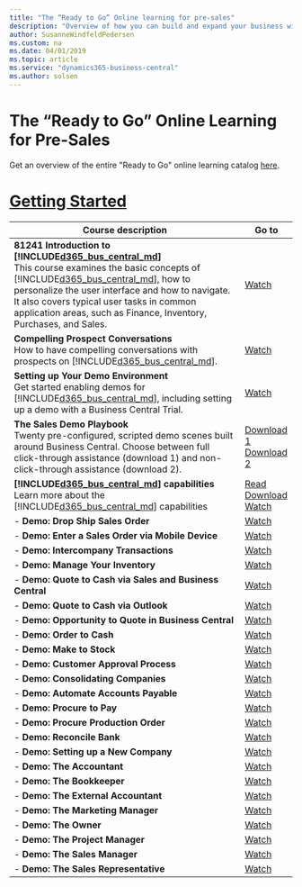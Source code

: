 ```yaml
---
title: "The “Ready to Go” Online learning for pre-sales"
description: "Overview of how you can build and expand your business with Dynamics 365 Business Central"
author: SusanneWindfeldPedersen
ms.custom: na
ms.date: 04/01/2019
ms.topic: article
ms.service: "dynamics365-business-central"
ms.author: solsen
---
```


# The “Ready to Go” Online Learning for Pre-Sales
Get an overview of the entire "Ready to Go" online learning catalog [here](readiness-learning-catalog.md). 

# [**Getting Started**](#tab/gettingstarted)
<!-- ## Getting started -->

|Course description|Go to|
|----|-----|
|**81241 Introduction to [!INCLUDE[d365_bus_central_md](../includes/d365_bus_central_md.md)]**<br>This course examines the basic concepts of [!INCLUDE[d365_bus_central_md](../includes/d365_bus_central_md.md)], how to personalize the user interface and how to navigate. It also covers typical user tasks in common application areas, such as Finance, Inventory, Purchases, and Sales.|[Watch](https://mbspartner.microsoft.com/D365/CourseOverview/1706)|
|**Compelling Prospect Conversations**<br>How to have compelling conversations with prospects on [!INCLUDE[d365_bus_central_md](../includes/d365_bus_central_md.md)].|[Watch](https://mbspartner.microsoft.com/D365/Videos/101761)|
|**Setting up Your Demo Environment**<br>Get started enabling demos for [!INCLUDE[d365_bus_central_md](../includes/d365_bus_central_md.md)], including setting up a demo with a Business Central Trial.|[Watch](https://mbspartner.microsoft.com/D365/Videos/101787)|
|**The Sales Demo Playbook**<br>Twenty pre-configured, scripted demo scenes built around Business Central. Choose between full click-through assistance (download 1) and non-click-through assistance (download 2).|[Download 1](https://mbspartner.microsoft.com/secure/coursematerials/D365/Standalone/Dynamics_365_Business_Central_-_PARTNER_SALES_PLAYBOOK_Fall_2018_-_w_CLICK_ASSISTANCE.pptx)<br>[Download 2](https://mbspartner.microsoft.com/secure/coursematerials/D365/Standalone/Dynamics_365_Business_Central_-_PARTNER_SALES_PLAYBOOK_Fall_2018.pptx)|
|**[!INCLUDE[d365_bus_central_md](../includes/d365_bus_central_md.md)] capabilities**<br>Learn more about the [!INCLUDE[d365_bus_central_md](../includes/d365_bus_central_md.md)] capabilities|[Read](https://dynamics.microsoft.com/en-us/business-central/capabilities/)<br>[Download](https://mbs.microsoft.com/Files/partner/365/Training/MSD365_BusinessCentral_CapabilitiesDownload.pdf)<br>[Watch](https://www.youtube.com/playlist?list=PLcakwueIHoT-wVFPKUtmxlqcG1kJ0oqq4)|
|- **Demo: Drop Ship Sales Order**|[Watch](https://youtu.be/Jmv2gn1qzoQ)|
|- **Demo: Enter a Sales Order via Mobile Device**|[Watch](https://youtu.be/c4Lhs-q0hbw)|
|- **Demo: Intercompany Transactions**|[Watch](https://youtu.be/MOaToa2AXyg)|
|- **Demo: Manage Your Inventory**|[Watch](https://youtu.be/spc_EPIf9fU)|
|- **Demo: Quote to Cash via Sales and Business Central**|[Watch ](https://youtu.be/WsL9OOkVG_Y)|
|- **Demo: Quote to Cash via Outlook**|[Watch ](https://youtu.be/U6y6Pneriu8)|
|- **Demo: Opportunity to Quote in Business Central**|[Watch ](https://youtu.be/ot9_FvvULIc)|
|- **Demo: Order to Cash**|[Watch ](https://youtu.be/K1SgJnXAyQU)|
|- **Demo: Make to Stock**|[Watch ](https://youtu.be/C_WHURQ98-k)|
|- **Demo: Customer Approval Process**|[Watch ](https://youtu.be/_Oyj6DBAuPI)|
|- **Demo: Consolidating Companies**|[Watch ](https://youtu.be/A4SExgt7wV4)|
|- **Demo: Automate Accounts Payable**|[Watch ](https://youtu.be/RB3_7UTpEjo)|
|- **Demo: Procure to Pay**|[Watch](https://youtu.be/KOKW-EeEe4w)|
|- **Demo: Procure Production Order**|[Watch](https://youtu.be/ML_Zx_lqAHQ)|
|- **Demo: Reconcile Bank**|[Watch](https://youtu.be/BKtiLmgiuyA)|
|- **Demo: Setting up a New Company**|[Watch](https://youtu.be/ZHg4UXTOEp)|
|- **Demo: The Accountant**|[Watch](https://youtu.be/EGY-DtMcfK8)|
|- **Demo: The Bookkeeper**|[Watch](https://youtu.be/aOE3ZwP1ieE)|
|- **Demo: The External Accountant**|[Watch](https://youtu.be/qegEAAEiQ0M)|
|- **Demo: The Marketing Manager**|[Watch](https://youtu.be/iEtUbitWz4o)|
|- **Demo: The Owner**|[Watch](https://youtu.be/Gnor4Ne5hxk)|
|- **Demo: The Project Manager**|[Watch](https://youtu.be/AxC_FpS1IAw)|
|- **Demo: The Sales Manager**|[Watch](https://youtu.be/tuZP-NAJxPQ)|
|- **Demo: The Sales Representative**<br>|[Watch](https://youtu.be/9vss89fy8Rw)|